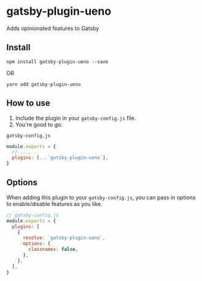 # gatsby-plugin-ueno

Adds opinionated features to Gatsby

## Install

`npm install gatsby-plugin-ueno --save`

OR

`yarn add gatsby-plugin-ueno`

## How to use

1.  Include the plugin in your `gatsby-config.js` file.
2.  You're good to go.

`gatsby-config.js`

```javascript
module.exports = {
  // ...,
  plugins: [...`gatsby-plugin-ueno`],
}
```

## Options

When adding this plugin to your `gatsby-config.js`, you can pass in options to enable/disable features as you like.

```javascript
// gatsby-config.js
module.exports = {
  plugins: [
    {
      resolve: `gatsby-plugin-ueno`,
      options: {
        classnames: false,
      },
    },
  ],
}
```